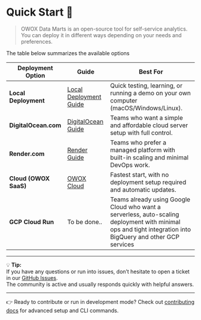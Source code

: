 # Quick Start 🚀

> OWOX Data Marts is an open-source tool for self-service analytics.  
> You can deploy it in different ways depending on your needs and preferences.

The table below summarizes the available options

| Deployment Option | Guide | Best For |
|-------------------|-------|----------|
| **Local Deployment** | [Local Deployment Guide](./deployment-guide/local-deployment.md) | Quick testing, learning, or running a demo on your own computer (macOS/Windows/Linux). |
| **DigitalOcean.com** | [DigitalOcean Guide](./deployment-guide/digitalocean.md) | Teams who want a simple and affordable cloud server setup with full control. |
| **Render.com** | [Render Guide](./deployment-guide/render.md) | Teams who prefer a managed platform with built-in scaling and minimal DevOps work. |
| **Cloud (OWOX SaaS)** | [OWOX Cloud](https://app.owox.com) | Fastest start, with no deployment setup required and automatic updates. |
| **GCP Cloud Run** | To be done.. | Teams already using Google Cloud who want a serverless, auto-scaling deployment with minimal ops and tight integration into BigQuery and other GCP services |

---

💡 **Tip:**  
If you have any questions or run into issues, don’t hesitate to open a ticket in our [GitHub Issues](https://github.com/OWOX/owox-data-marts/issues).  
The community is active and usually responds quickly with helpful answers.

---

👉 Ready to contribute or run in development mode?
Check out [contributing docs](../../apps/owox/CONTRIBUTING.md) for advanced setup and CLI commands.
